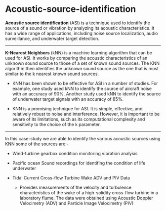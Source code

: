 # Acoustic-source-identification


**Acoustic source identification** (ASI) is a technique used to identify the source of a sound or vibration by analyzing its acoustic characteristics. It has a wide range of applications, including noise source localization, audio surveillance, and underwater target detection.


---


**K-Nearest Neighbors** (kNN) is a machine learning algorithm that can be used for ASI. It works by comparing the acoustic characteristics of an unknown sound source to those of a set of known sound sources. The KNN algorithm then identifies the unknown sound source as the one that is most similar to the k nearest known sound sources.


*   KNN has been shown to be effective for ASI in a number of studies. For example, one study used kNN to identify the source of aircraft noise with an accuracy of 90%. Another study used kNN to identify the source of underwater target signals with an accuracy of 85%.

*  KNN is a promising technique for ASI. It is simple, effective, and relatively robust to noise and interference. However, it is important to be aware of its limitations, such as its computational complexity and sensitivity to the choice of the k parameter.


---


In this case-study we are able to identify the various acoustic sources using KNN some of the sources are:- 
- Wind-turbine gearbox condition monitoring vibration analysis 

- Pacific ocean Sound recordings for identifing the condition of life underwater
- Tidal Current Cross-flow Turbine Wake ADV and PIV Data 
  - Provides measurements of the velocity and turbulence characteristics of the wake of a high-solidity cross-flow turbine in a laboratory flume. The data were obtained using Acoustic Doppler Velocimetry (ADV) and Particle Image Velocimetry (PIV)


